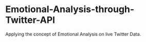# Emotional-Analysis-through-Twitter-API
Applying the concept of Emotional Analysis on live Twitter Data.
